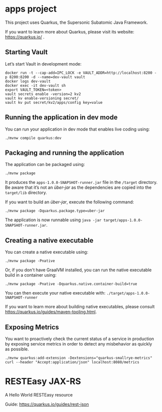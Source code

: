 # apps project

This project uses Quarkus, the Supersonic Subatomic Java Framework.

If you want to learn more about Quarkus, please visit its website: https://quarkus.io/ .

## Starting Vault
Let’s start Vault in development mode:
```
docker run -t --cap-add=IPC_LOCK -e VAULT_ADDR=http://localhost:8200 -p 8200:8200 -d --name=dev-vault vault
docker logs dev-vault
docker exec -it dev-vault sh
export VAULT_TOKEN=<token>
vault secrets enable -version=2 kv2
vault kv enable-versioning secret/
vault kv put secret/kv2/apps/config key=value
```

## Running the application in dev mode
You can run your application in dev mode that enables live coding using:
```shell script
./mvnw compile quarkus:dev
```

## Packaging and running the application
The application can be packaged using:
```shell script
./mvnw package
```
It produces the `apps-1.0.0-SNAPSHOT-runner.jar` file in the `/target` directory.
Be aware that it’s not an _über-jar_ as the dependencies are copied into the `target/lib` directory.

If you want to build an _über-jar_, execute the following command:
```shell script
./mvnw package -Dquarkus.package.type=uber-jar
```

The application is now runnable using `java -jar target/apps-1.0.0-SNAPSHOT-runner.jar`.

## Creating a native executable
You can create a native executable using: 
```shell script
./mvnw package -Pnative
```

Or, if you don't have GraalVM installed, you can run the native executable build in a container using: 
```shell script
./mvnw package -Pnative -Dquarkus.native.container-build=true
```

You can then execute your native executable with: `./target/apps-1.0.0-SNAPSHOT-runner`

If you want to learn more about building native executables, please consult https://quarkus.io/guides/maven-tooling.html.

## Exposing Metrics
You want to proactively check the current status of a service in production by exposing service metrics in order to detect any misbehavior as quickly as possible.
```
./mvnw quarkus:add-extension -Dextensions="quarkus-smallrye-metrics"
curl --header "Accept:application/json" localhost:8080/metrics
```

# RESTEasy JAX-RS

<p>A Hello World RESTEasy resource</p>

Guide: https://quarkus.io/guides/rest-json
